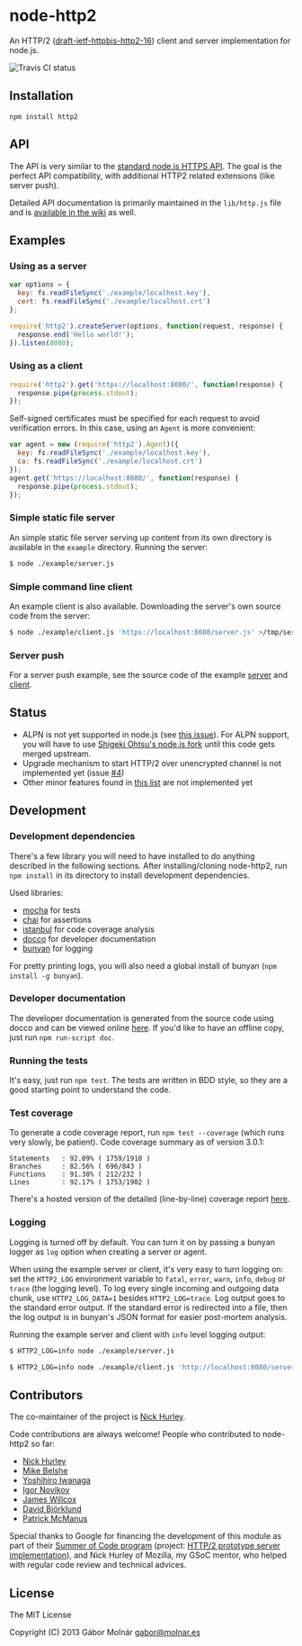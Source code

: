 node-http2
==========

An HTTP/2 ([draft-ietf-httpbis-http2-16](http://tools.ietf.org/html/draft-ietf-httpbis-http2-16))
client and server implementation for node.js.

![Travis CI status](https://travis-ci.org/molnarg/node-http2.svg?branch=master)

Installation
------------

```
npm install http2
```

API
---

The API is very similar to the [standard node.js HTTPS API](http://nodejs.org/api/https.html). The
goal is the perfect API compatibility, with additional HTTP2 related extensions (like server push).

Detailed API documentation is primarily maintained in the `lib/http.js` file and is [available in
the wiki](https://github.com/molnarg/node-http2/wiki/Public-API) as well.

Examples
--------

### Using as a server ###

```javascript
var options = {
  key: fs.readFileSync('./example/localhost.key'),
  cert: fs.readFileSync('./example/localhost.crt')
};

require('http2').createServer(options, function(request, response) {
  response.end('Hello world!');
}).listen(8080);
```

### Using as a client ###

```javascript
require('http2').get('https://localhost:8080/', function(response) {
  response.pipe(process.stdout);
});
```

Self-signed certificates must be specified for each request to avoid
verification errors. In this case, using an `Agent` is more convenient:

```javascript
var agent = new (require('http2').Agent)({
  key: fs.readFileSync('./example/localhost.key'),
  ca: fs.readFileSync('./example/localhost.crt')
});
agent.get('https://localhost:8080/', function(response) {
  response.pipe(process.stdout);
});
```

### Simple static file server ###

An simple static file server serving up content from its own directory is available in the `example`
directory. Running the server:

```bash
$ node ./example/server.js
```

### Simple command line client ###

An example client is also available. Downloading the server's own source code from the server:

```bash
$ node ./example/client.js 'https://localhost:8080/server.js' >/tmp/server.js
```

### Server push ###

For a server push example, see the source code of the example
[server](https://github.com/molnarg/node-http2/blob/master/example/server.js) and
[client](https://github.com/molnarg/node-http2/blob/master/example/client.js).

Status
------

* ALPN is not yet supported in node.js (see
  [this issue](https://github.com/joyent/node/issues/5945)). For ALPN support, you will have to use
  [Shigeki Ohtsu's node.js fork](https://github.com/shigeki/node/tree/alpn_support) until this code
  gets merged upstream.
* Upgrade mechanism to start HTTP/2 over unencrypted channel is not implemented yet
  (issue [#4](https://github.com/molnarg/node-http2/issues/4))
* Other minor features found in
  [this list](https://github.com/molnarg/node-http2/issues?labels=feature) are not implemented yet

Development
-----------

### Development dependencies ###

There's a few library you will need to have installed to do anything described in the following
sections. After installing/cloning node-http2, run `npm install` in its directory to install
development dependencies.

Used libraries:

* [mocha](http://visionmedia.github.io/mocha/) for tests
* [chai](http://chaijs.com/) for assertions
* [istanbul](https://github.com/gotwarlost/istanbul) for code coverage analysis
* [docco](http://jashkenas.github.io/docco/) for developer documentation
* [bunyan](https://github.com/trentm/node-bunyan) for logging

For pretty printing logs, you will also need a global install of bunyan (`npm install -g bunyan`).

### Developer documentation ###

The developer documentation is generated from the source code using docco and can be viewed online
[here](http://molnarg.github.io/node-http2/doc/). If you'd like to have an offline copy, just run
`npm run-script doc`.

### Running the tests ###

It's easy, just run `npm test`. The tests are written in BDD style, so they are a good starting
point to understand the code.

### Test coverage ###

To generate a code coverage report, run `npm test --coverage` (which runs very slowly, be patient).
Code coverage summary as of version 3.0.1:
```
Statements   : 92.09% ( 1759/1910 )
Branches     : 82.56% ( 696/843 )
Functions    : 91.38% ( 212/232 )
Lines        : 92.17% ( 1753/1902 )
```

There's a hosted version of the detailed (line-by-line) coverage report
[here](http://molnarg.github.io/node-http2/coverage/lcov-report/lib/).

### Logging ###

Logging is turned off by default. You can turn it on by passing a bunyan logger as `log` option when
creating a server or agent.

When using the example server or client, it's very easy to turn logging on: set the `HTTP2_LOG`
environment variable to `fatal`, `error`, `warn`, `info`, `debug` or `trace` (the logging level).
To log every single incoming and outgoing data chunk, use `HTTP2_LOG_DATA=1` besides
`HTTP2_LOG=trace`. Log output goes to the standard error output. If the standard error is redirected
into a file, then the log output is in bunyan's JSON format for easier post-mortem analysis.

Running the example server and client with `info` level logging output:

```bash
$ HTTP2_LOG=info node ./example/server.js
```

```bash
$ HTTP2_LOG=info node ./example/client.js 'http://localhost:8080/server.js' >/dev/null
```

Contributors
------------

The co-maintainer of the project is [Nick Hurley](https://github.com/todesschaf).

Code contributions are always welcome! People who contributed to node-http2 so far:

* [Nick Hurley](https://github.com/todesschaf)
* [Mike Belshe](https://github.com/mbelshe)
* [Yoshihiro Iwanaga](https://github.com/iwanaga)
* [Igor Novikov](https://github.com/vsemogutor)
* [James Willcox](https://github.com/snorp)
* [David Björklund](https://github.com/kesla)
* [Patrick McManus](https://github.com/mcmanus)

Special thanks to Google for financing the development of this module as part of their [Summer of
Code program](https://developers.google.com/open-source/soc/) (project: [HTTP/2 prototype server
implementation](https://google-melange.appspot.com/gsoc/project/details/google/gsoc2013/molnarg/5818821692620800)), and
Nick Hurley of Mozilla, my GSoC mentor, who helped with regular code review and technical advices.

License
-------

The MIT License

Copyright (C) 2013 Gábor Molnár <gabor@molnar.es>
